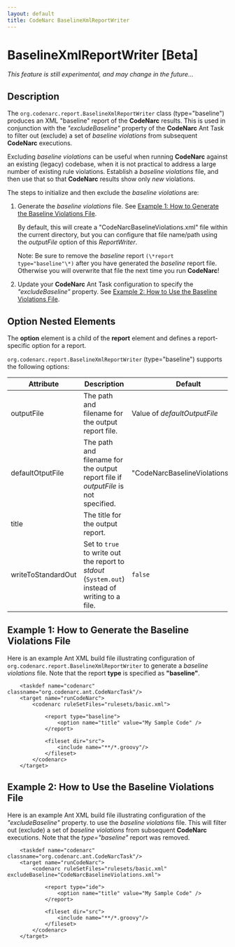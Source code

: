 ```yaml
---
layout: default
title: CodeNarc BaselineXmlReportWriter
---
```


# BaselineXmlReportWriter [Beta]

*This feature is still experimental, and may change in the future...*

## Description

The `org.codenarc.report.BaselineXmlReportWriter` class (type="baseline") produces an XML "baseline" report
of the **CodeNarc** results. This is used in conjunction with the *"excludeBaseline"* property of the **CodeNarc**
Ant Task to filter out (exclude) a set of *baseline violations* from subsequent **CodeNarc** executions.

Excluding *baseline violations* can be useful when running **CodeNarc** against an existing (legacy) codebase,
when it is not practical to address a large number of existing rule violations. Establish a *baseline violations*
file, and then use that so that **CodeNarc** results show only *new* violations.

The steps to initialize and then exclude the *baseline violations* are:

  1. Generate the *baseline violations* file. See
     [Example 1: How to Generate the Baseline Violations File](#example1).

     By default, this will create a "CodeNarcBaselineViolations.xml" file within the current directory, but you can
     configure that file name/path using the *outputFile* option of this *ReportWriter*.

     Note: Be sure to remove the *baseline* report `(\*report type="baseline"\*)` after you have generated
     the *baseline* report file. Otherwise you will overwrite that file the next time you run **CodeNarc**!

  2. Update your **CodeNarc** Ant Task configuration to specify the *"excludeBaseline"* property.
     See [Example 2: How to Use the Baseline Violations File](#example2).


## Option Nested Elements

The **option** element is a child of the **report** element and defines a report-specific option for a report.

`org.codenarc.report.BaselineXmlReportWriter` (type="baseline") supports the following options:

| Attribute               | Description            | Default             |
|-------------------------|------------------------|---------------------|
| outputFile              | The path and filename for the output report file.              | Value of *defaultOutputFile*  |
| defaultOtputFile        | The path and filename for the output report file if *outputFile* is not specified.      | "CodeNarcBaselineViolations.xml" |
| title                   | The title for the output report.                               |                        |
| writeToStandardOut      | Set to `true` to write out the report to *stdout* (`System.out`) instead of writing to a file. |  `false` |


## <a name="example1"/> Example 1: How to Generate the Baseline Violations File

Here is an example Ant XML build file illustrating configuration of
`org.codenarc.report.BaselineXmlReportWriter` to generate a *baseline violations* file.
Note that the report **type** is specified as **"baseline"**.

```
    <taskdef name="codenarc" classname="org.codenarc.ant.CodeNarcTask"/>
    <target name="runCodeNarc">
        <codenarc ruleSetFiles="rulesets/basic.xml">
    
            <report type="baseline">
                <option name="title" value="My Sample Code" />
            </report>
    
            <fileset dir="src">
                <include name="**/*.groovy"/>
            </fileset>
        </codenarc>
    </target>
```


## <a name="example2"/> Example 2: How to Use the Baseline Violations File

Here is an example Ant XML build file illustrating configuration of the *"excludeBaseline"* property.
to use the *baseline violations* file. This will filter out (exclude) a set of *baseline violations*
from subsequent **CodeNarc** executions. Note that the *type="baseline"* report was removed.

```
    <taskdef name="codenarc" classname="org.codenarc.ant.CodeNarcTask"/>
    <target name="runCodeNarc">
        <codenarc ruleSetFiles="rulesets/basic.xml" excludeBaseline="CodeNarcBaselineViolations.xml">
    
            <report type="ide">
                <option name="title" value="My Sample Code" />
            </report>
    
            <fileset dir="src">
                <include name="**/*.groovy"/>
            </fileset>
        </codenarc>
    </target>
```

